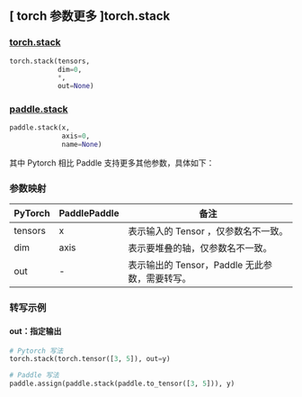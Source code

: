 ## [ torch 参数更多 ]torch.stack

### [torch.stack](https://pytorch.org/docs/stable/generated/torch.stack.html#torch.stack)

```python
torch.stack(tensors,
            dim=0,
            *,
            out=None)
```

### [paddle.stack](https://www.paddlepaddle.org.cn/documentation/docs/zh/api/paddle/stack_cn.html)

```python
paddle.stack(x,
             axis=0,
             name=None)
```

其中 Pytorch 相比 Paddle 支持更多其他参数，具体如下：
### 参数映射
| PyTorch       | PaddlePaddle | 备注                                                   |
| ------------- | ------------ | ------------------------------------------------------ |
|  tensors  |  x     | 表示输入的 Tensor ，仅参数名不一致。  |
|  dim      |  axis  | 表示要堆叠的轴，仅参数名不一致。  |
|  out      |  -      | 表示输出的 Tensor，Paddle 无此参数，需要转写。    |


### 转写示例
#### out：指定输出
```python
# Pytorch 写法
torch.stack(torch.tensor([3, 5]), out=y)

# Paddle 写法
paddle.assign(paddle.stack(paddle.to_tensor([3, 5])), y)
```
